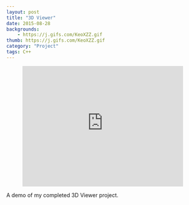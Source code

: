 ```yaml
---
layout: post
title: "3D Viewer"
date: 2015-08-28
backgrounds:
    - https://j.gifs.com/KeoXZZ.gif   
thumb: https://j.gifs.com/KeoXZZ.gif
category: "Project"
tags: C++ 
---
```


<center><iframe width="420" height="315" src="https://www.youtube.com/embed/WWfwJuYsd7c" frameborder="0" allowfullscreen></iframe></center> 

A demo of my completed 3D Viewer project. 
